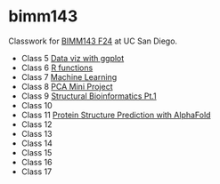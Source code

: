 # bimm143
Classwork for [BIMM143 F24](https://bioboot.github.io/bimm143_F24/) at UC San Diego.

- Class 5 [Data viz with ggplot](https://github.com/bioryzzics/bimm143/blob/main/class05/class05.pdf)
- Class 6 [R functions](https://github.com/bioryzzics/bimm143/blob/main/class06/class06.pdf)
- Class 7 [Machine Learning](https://github.com/bioryzzics/bimm143/blob/main/class07/class07.pdf)
- Class 8 [PCA Mini Project](https://github.com/bioryzzics/bimm143/blob/main/class08/class08.pdf)
- Class 9 [Structural Bioinformatics Pt.1](https://github.com/bioryzzics/bimm143/blob/main/class09/class09.pdf)
- Class 10 []()
- Class 11 [Protein Structure Prediction with AlphaFold](https://github.com/bioryzzics/bimm143/blob/main/class11/class11.pdf)
- Class 12 []()
- Class 13 []()
- Class 14 []()
- Class 15 []()
- Class 16 []()
- Class 17 []()